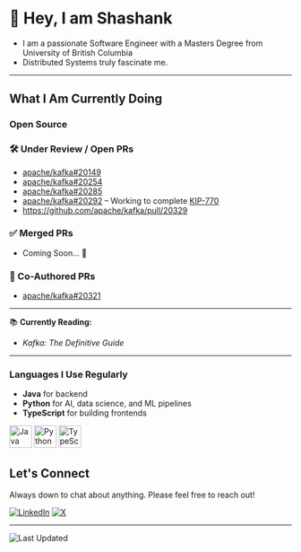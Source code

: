 # 👋 Hey, I am Shashank

- I am a passionate Software Engineer with a Masters Degree from University of British Columbia
- Distributed Systems truly fascinate me.
  
---

## What I Am Currently Doing

### Open Source
### 🛠 Under Review / Open PRs
- [apache/kafka#20149](https://github.com/apache/kafka/pull/20149)
- [apache/kafka#20254](https://github.com/apache/kafka/pull/20254)
- [apache/kafka#20285](https://github.com/apache/kafka/pull/20285)
- [apache/kafka#20292](https://github.com/apache/kafka/pull/20292) – Working to complete [KIP-770](https://cwiki.apache.org/confluence/pages/viewpage.action?pageId=186878390)
- https://github.com/apache/kafka/pull/20329

### ✅ Merged PRs
- Coming Soon... 🙂

### 🤝 Co-Authored PRs
- [apache/kafka#20321](https://github.com/apache/kafka/pull/20321)

---

📚 **Currently Reading:** 
- *Kafka: The Definitive Guide*


---

### Languages I Use Regularly

- **Java** for backend 
- **Python** for AI, data science, and ML pipelines  
- **TypeScript** for building frontends

<p align="left">
  <img src="https://cdn.jsdelivr.net/gh/devicons/devicon/icons/java/java-original.svg" alt="Java" width="40" height="40"/>
  <img src="https://cdn.jsdelivr.net/gh/devicons/devicon/icons/python/python-original.svg" alt="Python" width="40" height="40"/>
  <img src="https://cdn.jsdelivr.net/gh/devicons/devicon/icons/typescript/typescript-original.svg" alt="TypeScript" width="40" height="40"/>
</p>



## Let's Connect

Always down to chat about anything. Please feel free to reach out!

[![LinkedIn](https://img.shields.io/badge/LinkedIn-Connect-blue?style=for-the-badge&logo=linkedin)](https://linkedin.com/in/hs-shashank)
[![X](https://img.shields.io/badge/X-Follow-black?style=for-the-badge&logo=x&logoColor=white)](https://x.com/GeekinginJava)

---

![Last Updated](https://img.shields.io/github/last-commit/shashankhs11/shashankhs11?label=Last%20Updated&style=flat-square)
